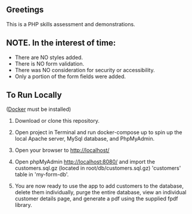 ## Greetings 
This is a PHP skills assessment and demonstrations. 

## NOTE.  In the interest of time:
- There are NO styles added. 
- There is NO form validation.
- There was NO consideration for security or accessibility.
- Only a portion of the form fields were added. 

## To Run Locally

(<a href="https://www.docker.com/products/docker-desktop/" target="_blank">Docker</a> must be installed)

1. Download or clone this repository. 

2. Open project in Terminal and run docker-compose up to spin up the local Apache server, MySql database, and PhpMyAdmin. 

3. Open your browser to <a href="http://localhost/" target="_blank" >http://localhost/</a>

4. Open phpMyAdmin <a href="http://localhost/8080/" target="_blank" >http://localhost:8080/</a>  and import the customers.sql.gz (located in root/db/customers.sql.gz) 'customers' table in 'my-form-db'.

5. You are now ready to use the app to add customers to the database, delete them individually, purge the entire database, view an individual customer details page, and generate a pdf using the supplied fpdf library.
